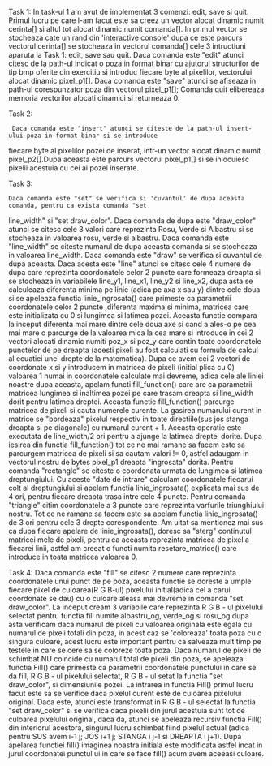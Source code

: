 Task 1:
In task-ul 1 am avut de implementat 3 comenzi: edit, save si quit. Primul lucru pe care l-am facut este sa creez
un vector alocat dinamic numit cerinta[] si altul tot alocat dinamic numit comanda[]. In primul vector se
stocheaza cate un rand din 'interactive console' dupa ce este parcurs vectorul cerinta[] se stocheaza in
vectorul comanda[] cele 3 intructiuni aparuta la Task 1: edit, save sau quit. Daca comanda este "edit" atunci
citesc de la path-ul indicat o poza in format binar cu ajutorul structurilor de tip bmp oferite din exercitiu
si introduc fiecare byte al pixelilor, vectorului alocat dinamic pixel_p1[].  Daca comanda este "save" atunci
se afiseaza in path-ul corespunzator poza din vectorul pixel_p1[];
Comanda quit elibereaza memoria vectorilor alocati dinamici si returneaza 0.



Task 2:

     Daca comanda este "insert" atunci se citeste de la path-ul insert-ului poza in format binar si se introduce
fiecare byte al pixelilor pozei de inserat, intr-un vector alocat dinamic numit pixel_p2[].Dupa aceasta este 
parcurs vectorul pixel_p1[] si se inlocuiesc pixelii acestuia cu cei ai pozei inserate.

Task 3:

	Daca comanda este "set" se verifica si 'cuvantul' de dupa aceasta comanda, pentru ca exista comanda "set
line_width" si "set draw_color". Daca comanda de dupa este "draw_color" atunci se citesc cele 3 valori care 
reprezinta Rosu, Verde si Albastru si se stocheaza in valoarea rosu, verde si albastru.
Daca comanda este "line_width" se citeste numarul de dupa aceasta comanda si se stocheaza in valoarea line_width.
Daca comanda este "draw" se verifica si cuvantul de dupa aceasta. Daca acesta este "line" atunci se citesc cele 
4 numere de dupa care reprezinta coordonatele celor 2 puncte care formeaza dreapta si se stocheaza in variabilele
line_y1, line_x1, line_y2 si line_x2, dupa asta se calculeaza diferenta minima pe linie (adica pe axa x sau y)
dintre cele doua si se apeleaza functia linie_ingrosata() care primeste ca parametrii coordonatele celor 2 puncte
,diferenta maxima si minima, matricea care este initializata cu 0 si lungimea si latimea pozei. Aceasta functie
compara la inceput diferenta mai mare dintre cele doua axe si cand a ales-o pe cea mai mare o parcurge de la 
valoarea mica la cea mare si introduce in cei 2 vectori alocati dinamic numiti poz_x si poz_y care contin
toate coordonatele punctelor de pe dreapta (acesti pixeli au fost calculati cu formula de calcul al ecuatiei
unei drepte de la matematica). Dupa ce avem cei 2 vectori de coordonate x si y introducem in matricea de pixeli
(initial plica cu 0) valoarea 1 numai in coordonatele calculate mai devreme, adica cele ale liniei noastre
dupa aceasta, apelam functi fill_function() care are ca parametrii matricea lungimea si inaltimea pozei pe care
trasam dreapta si line_width dorit pentru latimea dreptei. Aceasta functie fill_function() parcurge matricea de 
pixeli si cauta numerele curente. La gasirea numarului curent in matrice se "bordeaza" pixelul respectiv in toate
directiile(sus jos stanga dreapta si pe diagonale) cu numarul curent + 1. Aceasta operatie este executata de 
line_width/2 ori pentru a ajunge la latimea dreptei dorite. Dupa iesirea din functia fill_function() tot ce ne
mai ramane sa facem este sa parcurgem matricea de pixeli si sa cautam valori != 0, astfel adaugam in vectorul 
nostru de bytes pixel_p1 dreapta "ingrosata" dorita.
Pentru comanda "rectangle" se citeste o coordonata urmata de lungimea si latimea dreptungiului. Cu aceste "date
de intrare" calculam coordonatele fiecarui colt al dreptungiului si apelam functia linie_ingrosata() explicata
mai sus de 4 ori, pentru fiecare dreapta trasa intre cele 4 puncte.
Pentru comanda "triangle" citim coordonatele a 3 puncte care reprezinta varfurile triunghiului nostru. Tot ce ne
ramane sa facem este sa apelam functia linie_ingrosata() de 3 ori pentru cele 3 drepte corespondente. Am uitat 
sa mentionez mai sus ca dupa fiecare apelare de linie_ingrosata(), doresc sa "sterg" continutul matricei mele de
pixeli, pentru ca aceasta reprezinta matricea de pixel a fiecarei linii, astfel am creeat o functi numita 
resetare_matrice() care introduce in toata matricea valoarea 0.

Task 4:
	Daca comanda este "fill" se citesc 2 numere care reprezinta coordonatele unui punct de pe poza, aceasta 
functie se doreste a umple fiecare pixel de culoarea(R G B-ul) pixelului initial(adica cel a carui coordonate 
se dau) cu o culoare aleasa mai devreme in comanda "set draw_color". La inceput cream 3 variabile care reprezinta
R G B - ul pixelului selectat pentru functia fill numite albastru_og, verde_og si rosu_og dupa asta verificam
daca numarul de pixeli cu valoarea originala este egala cu numarul de pixeli totali din poza, in acest caz se 
'coloreaza' toata poza cu o singura culoare, acest lucru este important pentru ca salveaza mult timp pe testele
in care se cere sa se coloreze toata poza. Daca numarul de pixeli de schimbat NU coincide cu 
numarul total de pixeli din poza, se apeleaza functia Fill() care primeste ca parametrii coordonatele punctului
in care se da fill, R G B - ul pixelului selectat, R G B - ul setat la functia "set draw_color", si dimensiunile
pozei. La intrarea in functia Fill() primul lucru facut este sa se verifice daca pixelul curent este de culoarea
pixelului original. Daca este, atunci este transformat in R G B - ul selectat la functia "set draw_color" si se 
verifica daca pixelii din jurul acestuia sunt tot de culoarea pixelului original, daca da, atunci se apeleaza 
recursiv functia Fill() din interiorul acestora, singurul lucru schimbat fiind pixelul actual (adica pentru SUS 
avem i-1 j; JOS i+1 j; STANGA i j-1 si DREAPTA i j+1).
Dupa apelarea functiei fill() imaginea noastra initiala este modificata astfel incat in jurul coordonatei punctul
ui in care se face fill() acum avem aceeasi culoare.













